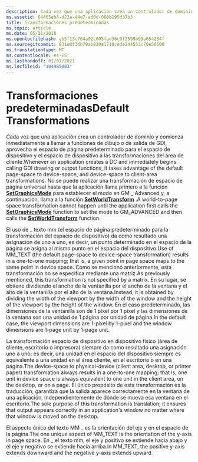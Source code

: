 ```yaml
---
description: Cada vez que una aplicación crea un controlador de dominio y comienza inmediatamente a llamar a funciones de dibujo o de salida de GDI, aprovecha el espacio de página predeterminado para el espacio de dispositivo y el espacio de dispositivo a las transformaciones del área de cliente.
ms.assetid: 64465eb4-d23a-44e7-ad0d-060b195d37b3
title: Transformaciones predeterminadas
ms.topic: article
ms.date: 05/31/2018
ms.openlocfilehash: ab5f13c764a92c005fad36c9f2599b99a654284f
ms.sourcegitcommit: 831e8f3db78ab820e1710cede244553c70e50500
ms.translationtype: MT
ms.contentlocale: es-ES
ms.lasthandoff: 01/07/2021
ms.locfileid: "104985003"
---
```

# <a name="default-transformations"></a><span data-ttu-id="14c12-103">Transformaciones predeterminadas</span><span class="sxs-lookup"><span data-stu-id="14c12-103">Default Transformations</span></span>

<span data-ttu-id="14c12-104">Cada vez que una aplicación crea un controlador de dominio y comienza inmediatamente a llamar a funciones de dibujo o de salida de GDI, aprovecha el espacio de página predeterminado para el espacio de dispositivo y el espacio de dispositivo a las transformaciones del área de cliente.</span><span class="sxs-lookup"><span data-stu-id="14c12-104">Whenever an application creates a DC and immediately begins calling GDI drawing or output functions, it takes advantage of the default page-space to device-space, and device-space to client-area transformations.</span></span> <span data-ttu-id="14c12-105">No se puede realizar una transformación de espacio de página universal hasta que la aplicación llama primero a la función [**SetGraphicsMode**](/windows/desktop/api/Wingdi/nf-wingdi-setgraphicsmode) para establecer el modo en GM \_ Advanced y, a continuación, llama a la función [**SetWorldTransform**](/windows/desktop/api/Wingdi/nf-wingdi-setworldtransform) .</span><span class="sxs-lookup"><span data-stu-id="14c12-105">A world-to-page space transformation cannot happen until the application first calls the [**SetGraphicsMode**](/windows/desktop/api/Wingdi/nf-wingdi-setgraphicsmode) function to set the mode to GM\_ADVANCED and then calls the [**SetWorldTransform**](/windows/desktop/api/Wingdi/nf-wingdi-setworldtransform) function.</span></span>

<span data-ttu-id="14c12-106">El uso de \_ texto mm (el espacio de página predeterminado para la transformación del espacio de dispositivo) da como resultado una asignación de uno a uno, es decir, un punto determinado en el espacio de la página se asigna al mismo punto en el espacio del dispositivo.</span><span class="sxs-lookup"><span data-stu-id="14c12-106">Use of MM\_TEXT (the default page-space to device-space transformation) results in a one-to-one mapping; that is, a given point in page space maps to the same point in device space.</span></span> <span data-ttu-id="14c12-107">Como se mencionó anteriormente, esta transformación no se especifica mediante una matriz.</span><span class="sxs-lookup"><span data-stu-id="14c12-107">As previously mentioned, this transformation is not specified by a matrix.</span></span> <span data-ttu-id="14c12-108">En su lugar, se obtiene dividiendo el ancho de la ventanilla por el ancho de la ventana y el alto de la ventanilla por el alto de la ventana.</span><span class="sxs-lookup"><span data-stu-id="14c12-108">Instead, it is obtained by dividing the width of the viewport by the width of the window and the height of the viewport by the height of the window.</span></span> <span data-ttu-id="14c12-109">En el caso predeterminado, las dimensiones de la ventanilla son de 1 píxel por 1 píxel y las dimensiones de la ventana son una unidad de 1 página por unidad de página.</span><span class="sxs-lookup"><span data-stu-id="14c12-109">In the default case, the viewport dimensions are 1-pixel by 1-pixel and the window dimensions are 1-page unit by 1-page unit.</span></span>

<span data-ttu-id="14c12-110">La transformación espacio de dispositivo en dispositivo físico (área de cliente, escritorio o impresora) siempre da como resultado una asignación uno a uno; es decir, una unidad en el espacio del dispositivo siempre es equivalente a una unidad en el área cliente, en el escritorio o en una página.</span><span class="sxs-lookup"><span data-stu-id="14c12-110">The device-space to physical-device (client area, desktop, or printer paper) transformation always results in a one-to-one mapping; that is, one unit in device space is always equivalent to one unit in the client area, on the desktop, or on a page.</span></span> <span data-ttu-id="14c12-111">El único propósito de esta transformación es la traducción; garantiza que la salida aparece correctamente en la ventana de una aplicación, independientemente de dónde se mueva esa ventana en el escritorio.</span><span class="sxs-lookup"><span data-stu-id="14c12-111">The sole purpose of this transformation is translation; it ensures that output appears correctly in an application's window no matter where that window is moved on the desktop.</span></span>

<span data-ttu-id="14c12-112">El aspecto único del texto MM \_ es la orientación del eje y en el espacio de la página.</span><span class="sxs-lookup"><span data-stu-id="14c12-112">The one unique aspect of MM\_TEXT is the orientation of the y-axis in page space.</span></span> <span data-ttu-id="14c12-113">En \_ el texto mm, el eje y positivo se extiende hacia abajo y el eje y negativo se extiende hacia arriba.</span><span class="sxs-lookup"><span data-stu-id="14c12-113">In MM\_TEXT, the positive y-axis extends downward and the negative y-axis extends upward.</span></span>

 

 



